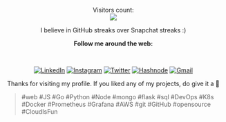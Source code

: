 <p align="center"> 
  Visitors count:<br>
  <img src="https://profile-counter.glitch.me/dipen006/count.svg" />
</p>
  
<div align="center">

<p>I believe in GitHub streaks over Snapchat streaks :)</p>

<p><strong>Follow me around the web:</strong></p><br>

<a href="https://www.linkedin.com/in/dipenr/" target="_blank"><img src="https://img.shields.io/badge/-dipenr-blue?style=flat-square&logo=Linkedin&logoColor=white&link=https://www.linkedin.com/in/dipenr/" alt="LinkedIn"></a>
<a href="https://www.instagram.com/dipen.06" target="_blank"><img src="https://img.shields.io/badge/-dipen.06-e4405f?style=flat-square&logo=Instagram&logoColor=white&link=https://www.instagram.com/dipen.06/" alt="Instagram"></a>
<a href="https://twitter.com/dipenr06/" target="_blank"><img src="https://img.shields.io/badge/dipenr06-000000?style=flat-square&logo=Twitter&logoColor=blue&link=https://twitter.com/dipenr06/" alt="Twitter"></a>
<a href="https://dipen.hashnode.dev/" target="_blank"><img src="https://img.shields.io/badge/dipen.hashnode.dev-0D4B89?style=flat-square&logo=React&logoColor=white&link=https://dipen.hashnode.dev/" alt="Hashnode"></a>
<a href="mailto:rik.dipen@gmail.com" target="_blank"><img src="https://img.shields.io/badge/-rik.dipen@gmail.com-d14836?style=flat-square&logo=Gmail&logoColor=white&link=mailto:rik.dipen@gmail.com" alt="Gmail"></a>

  <p>Thanks for visiting my profile. If you liked any of my projects, do give it a 🌟</p>
</div>
<blockquote>#web #JS #Go #Python #Node #mongo #flask #sql #DevOps #K8s #Docker #Prometheus #Grafana #AWS  #git #GitHub #opensource #CloudIsFun</blockquote>
